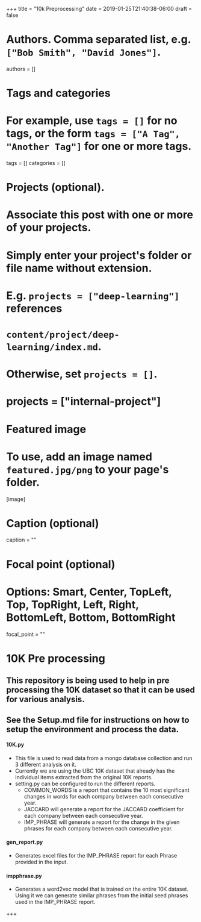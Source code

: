 +++
title = "10k Preprocessing"
date = 2019-01-25T21:40:38-06:00
draft = false

# Authors. Comma separated list, e.g. `["Bob Smith", "David Jones"]`.
authors = []

# Tags and categories
# For example, use `tags = []` for no tags, or the form `tags = ["A Tag", "Another Tag"]` for one or more tags.
tags = []
categories = []

# Projects (optional).
#   Associate this post with one or more of your projects.
#   Simply enter your project's folder or file name without extension.
#   E.g. `projects = ["deep-learning"]` references 
#   `content/project/deep-learning/index.md`.
#   Otherwise, set `projects = []`.
# projects = ["internal-project"]

# Featured image
# To use, add an image named `featured.jpg/png` to your page's folder. 
[image]
  # Caption (optional)
  caption = ""

  # Focal point (optional)
  # Options: Smart, Center, TopLeft, Top, TopRight, Left, Right, BottomLeft, Bottom, BottomRight
  focal_point = ""


# 10K Pre processing

## This repository is being used to help in pre processing the 10K dataset so that it can be used for various analysis.
## See the Setup.md file for instructions on how to setup the environment and process the data.

#### 10K.py

- This file is used to read data from a mongo database collection and run 3 different analysis on it.
- Currently we are using the UBC 10K dataset that already has the individual items extracted from the original 10K reports.
- setting.py can be configured to run the different reports.
    - COMMON_WORDS is a report that contains the 10 most significant changes in words for each company between each consecutive year.
    - JACCARD will generate a report for the JACCARD coefficient for each company between each consecutive year.
    - IMP_PHRASE will generate a report for the change in the given phrases for each company between each consecutive year.
    
#### gen_report.py

- Generates excel files for the IMP_PHRASE report for each Phrase provided in the input.

#### impphrase.py

- Generates a word2vec model that is trained on the entire 10K dataset. Using it we can generate similar phrases from the initial seed phrases
  used in the IMP_PHRASE report.


+++
